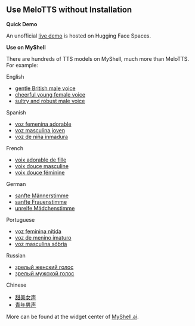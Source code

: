 ## Use MeloTTS without Installation

**Quick Demo**

An unofficial [live demo](https://huggingface.co/spaces/mrfakename/MeloTTS) is hosted on Hugging Face Spaces.

**Use on MyShell**

There are hundreds of TTS models on MyShell, much more than MeloTTS. For example:

English
- [gentle British male voice](https://app.myshell.ai/widget/nIfamm)
- [cheerful young female voice](https://app.myshell.ai/widget/AjIjqy)
- [sultry and robust male voice](https://app.myshell.ai/widget/zQJJN3)

Spanish
- [voz femenina adorable](https://app.myshell.ai/widget/buIZBf)
- [voz masculina joven](https://app.myshell.ai/widget/rayuiy)
- [voz de niña inmadura](https://app.myshell.ai/widget/mYFV3e)

French
- [voix adorable de fille](https://app.myshell.ai/widget/3IfEfy)
- [voix douce masculine](https://app.myshell.ai/widget/IRR3M3)
- [voix douce féminine](https://app.myshell.ai/widget/NRbaUj)

German
- [sanfte Männerstimme](https://app.myshell.ai/widget/JFnAn2)
- [sanfte Frauenstimme](https://app.myshell.ai/widget/MrU7Nb)
- [unreife Mädchenstimme](https://app.myshell.ai/widget/UFbYBj)

Portuguese
- [voz feminina nítida](https://app.myshell.ai/widget/VzMb6j)
- [voz de menino imaturo](https://app.myshell.ai/widget/nAzeei)
- [voz masculina sóbria](https://app.myshell.ai/widget/JZRNJz)

Russian
- [зрелый женский голос](https://app.myshell.ai/widget/6byMZ3)
- [зрелый мужской голос](https://app.myshell.ai/widget/NB7jmm)

Chinese
- [甜美女声](https://app.myshell.ai/widget/ymeUjm)
- [青年男声](https://app.myshell.ai/widget/NZnERb)

More can be found at the widget center of [MyShell.ai](https://app.myshell.ai/robot-workshop).
